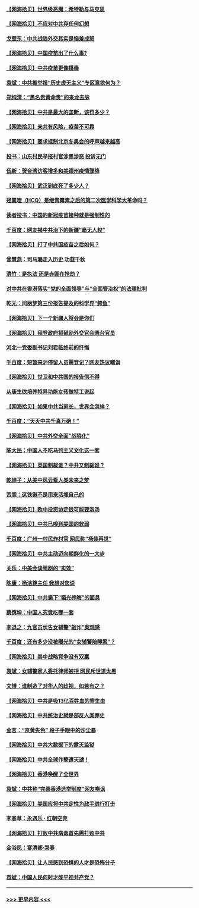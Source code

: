 #### [【网海拾贝】世界级恶魔：希特勒与马克思](../pages/nsc993/n12884062.md?t=04170301) 
#### [【网海拾贝】不应对中共存任何幻想](../pages/nsc993/n12881460.md?t=04170301) 
#### [戈壁东：中共战狼外交其实是恼羞成怒](../pages/nsc993/n12880392.md?t=04170301) 
#### [【网海拾贝】中国疫苗出了什么事?](../pages/nsc993/n12879124.md?t=04170301) 
#### [【网海拾贝】中共疫苗更像播毒](../pages/nsc993/n12876631.md?t=04170301) 
#### [袁斌：中共推举报“历史虚无主义”专区意欲何为？](../pages/nsc993/n12876530.md?t=04170301) 
#### [郑纯清：“黑名贵黄命贵”的来龙去脉](../pages/nsc993/n12875589.md?t=04170301) 
#### [【网海拾贝】中共是最大的垄断，该罚多少？](../pages/nsc993/n12874006.md?t=04170301) 
#### [【网海拾贝】亲共有风险，疫苗不可靠](../pages/nsc993/n12872224.md?t=04170301) 
#### [【网海拾贝】要求抵制北京冬奥会的呼声越来越高](../pages/nsc993/n12868962.md?t=04170301) 
#### [投书：山东村民举报村官涉黑涉恶 投诉无门](../pages/nsc993/n12869726.md?t=04170301) 
#### [伍新：贺台湾访客增多和美德州疫情骤降](../pages/nsc993/n12865651.md?t=04170301) 
#### [【网海拾贝】武汉到底死了多少人？](../pages/nsc993/n12863707.md?t=04170301) 
#### [羟氯喹（HCQ）是继青霉素之后的第二次医学科学大革命吗？](../pages/nsc993/n12638564.md?t=04170301) 
#### [读者投书：中国的新冠疫苗接种就是强制性的](../pages/nsc993/n12859932.md?t=04170301) 
#### [千百度：网友揭中共治下的新疆“毫无人权”](../pages/nsc993/n12858385.md?t=04170301) 
#### [【网海拾贝】打了中共国疫苗之后如何？](../pages/nsc993/n12857866.md?t=04170301) 
#### [曾慧燕：司马璐走入历史 功载千秋](../pages/nsc993/n12856996.md?t=04170301) 
#### [清竹：是执法 还是赤匪在抢劫？](../pages/nsc993/n12856952.md?t=04170301) 
#### [对中共在香港落实“党的全面领导”与“全面管治权”的法理批判](../pages/nsc993/n12856929.md?t=04170301) 
#### [乾元：闫丽梦第三份报告提及的科学界“鳄鱼”](../pages/nsc993/n12855985.md?t=04170301) 
#### [【网海拾贝】下一个新疆人将会是你们](../pages/nsc993/n12855864.md?t=04170301) 
#### [【网海拾贝】拜登政府将鼓励外交官会晤台官员](../pages/nsc993/n12853615.md?t=04170301) 
#### [河北一党委副书记刘君临终前的忏悔](../pages/nsc993/n12849420.md?t=04170301) 
#### [千百度：短暂来沪停留人员需登记？网友热议嘲讽](../pages/nsc993/n12853497.md?t=04170301) 
#### [【网海拾贝】世卫和中共国的报告信不得](../pages/nsc993/n12850902.md?t=04170301) 
#### [从康生欲培养特异功能女孩做特工说起](../pages/nsc993/n12849289.md?t=04170301) 
#### [【网海拾贝】如果中共当家长，世界会怎样？](../pages/nsc993/n12848436.md?t=04170301) 
#### [千百度：“天灭中共千真万确！”](../pages/nsc993/n12845659.md?t=04170301) 
#### [【网海拾贝】中共外交全面“战狼化”](../pages/nsc993/n12845607.md?t=04170301) 
#### [陈大民：中国人不吃马列主义文化这一套](../pages/nsc993/n12842496.md?t=04170301) 
#### [【网海拾贝】英国制裁谁？中共又制裁谁？](../pages/nsc993/n12840909.md?t=04170301) 
#### [乾坤子：从美中风云看人类未来之梦](../pages/nsc993/n12840590.md?t=04170301) 
#### [苦胆：这铁锹不是用来活埋自己的](../pages/nsc993/n12839512.md?t=04170301) 
#### [【网海拾贝】欧中投资协定很可能要泡汤](../pages/nsc993/n12835122.md?t=04170301) 
#### [【网海拾贝】中共已嗅到美国的软弱](../pages/nsc993/n12832411.md?t=04170301) 
#### [千百度：广州一村民炸村官 网民称“杨佳再世”](../pages/nsc993/n12832380.md?t=04170301) 
#### [【网海拾贝】中共主动迈向朝鲜化的一大步](../pages/nsc993/n12829887.md?t=04170301) 
#### [关乐：中美会谈闹剧的“实效”](../pages/nsc993/n12826698.md?t=04170301) 
#### [陈康：杨洁篪主任  我想对您说](../pages/nsc993/n12826609.md?t=04170301) 
#### [【网海拾贝】中共撕下“韬光养晦”的面具](../pages/nsc993/n12826459.md?t=04170301) 
#### [蔡慎坤：中国人究竟吃哪一套](../pages/nsc993/n12826010.md?t=04170301) 
#### [李退之：九官员状告女辅警“敲诈”案观感](../pages/nsc993/n12823984.md?t=04170301) 
#### [千百度：还有多少没被曝光的“女辅警陪睡案”？](../pages/nsc993/n12822136.md?t=04170301) 
#### [【网海拾贝】美中战略竞争没有双赢](../pages/nsc993/n12822105.md?t=04170301) 
#### [袁斌：女辅警家人委托律师被拒 网民斥世道太黑](../pages/nsc993/n12822004.md?t=04170301) 
#### [文博：谁制造了对华人的歧视，如若有之？](../pages/nsc993/n12821635.md?t=04170301) 
#### [【网海拾贝】中共是吸13亿百姓血的寄生虫](../pages/nsc993/n12819191.md?t=04170301) 
#### [【网海拾贝】中共统治史就是部反人类罪史](../pages/nsc993/n12816738.md?t=04170301) 
#### [金言：“京黄失色” 段子手眼中的沙尘暴](../pages/nsc993/n12815700.md?t=04170301) 
#### [【网海拾贝】中共大数据下的露天监狱](../pages/nsc993/n12811075.md?t=04170301) 
#### [【网海拾贝】中共全球作孽遭天谴！](../pages/nsc993/n12810258.md?t=04170301) 
#### [【网海拾贝】香港唤醒了全世界](../pages/nsc993/n12809100.md?t=04170301) 
#### [袁斌：中共称“完善香港选举制度”网友嘲讽](../pages/nsc993/n12808994.md?t=04170301) 
#### [【网海拾贝】美国应将中共定性为敌手进行打击](../pages/nsc993/n12806870.md?t=04170301) 
#### [李春草：永遇乐 · 红朝空壳](../pages/nsc993/n12805365.md?t=04170301) 
#### [【网海拾贝】打败中共病毒首先需打败中共](../pages/nsc993/n12803930.md?t=04170301) 
#### [金浴凤：宴清都‧哭春](../pages/nsc993/n12801601.md?t=04170301) 
#### [【网海拾贝】让人民感到恐惧的人才是恐怖分子](../pages/nsc993/n12799347.md?t=04170301) 
#### [袁斌：中国人民何时才能平视共产党？](../pages/nsc993/n12799306.md?t=04170301) 

----
#### [ >>> 更早内容 <<< ](../indexes/nsc993-earlier.md)
